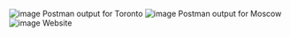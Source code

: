 ![image](https://github.com/buhung/101370740_comp3123_labtest2/assets/126518959/d868c082-1851-4c74-a96a-7e37872f8cca) Postman output for Toronto
![image](https://github.com/buhung/101370740_comp3123_labtest2/assets/126518959/54f6a6cd-3352-4041-8a30-b2bcdc45a5e1) Postman output for Moscow
![image](https://github.com/buhung/101370740_comp3123_labtest2/assets/126518959/1a04bf1e-22f6-4f94-8313-08426ddad12c) Website
